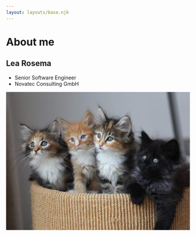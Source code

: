 ```yaml
---
layout: layouts/base.njk
---
```


# About me

## Lea Rosema
- Senior Software Engineer
- Novatec Consulting GmbH

![A Kitten](images/600.jpeg)
